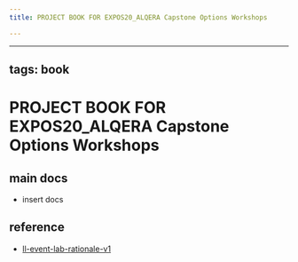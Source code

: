```yaml
---
title: PROJECT BOOK FOR EXPOS20_ALQERA Capstone Options Workshops

---
```



---
tags: book
---

PROJECT BOOK FOR EXPOS20_ALQERA Capstone Options Workshops
===

main docs
---

- insert docs

reference
---

- [ll-event-lab-rationale-v1](/AunryFEcRm6SG8qAbHAyIw)


